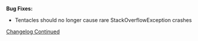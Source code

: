 **Bug Fixes:**
- Tentacles should no longer cause rare StackOverflowException crashes

[Changelog Continued](https://github.com/nonamecrackers2/cwsm-update-info/blob/main/1.19.4-3.3.1.1-changelog.md)

